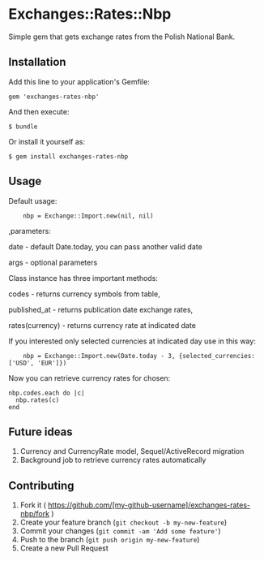 # Exchanges::Rates::Nbp

Simple gem that gets exchange rates from the Polish National Bank.

## Installation

Add this line to your application's Gemfile:

    gem 'exchanges-rates-nbp'

And then execute:

    $ bundle

Or install it yourself as:

    $ gem install exchanges-rates-nbp

## Usage

Default usage:

		nbp = Exchange::Import.new(nil, nil)

,parameters:

date - default Date.today, you can pass another valid date

args - optional parameters

Class instance has three important methods:

codes - returns currency symbols from table,

published_at - returns publication date exchange rates,

rates(currency) - returns currency rate at indicated date


If you interested only selected currencies at indicated day use in this way:

		nbp = Exchange::Import.new(Date.today - 3, {selected_currencies: ['USD', 'EUR']})

Now you can retrieve currency rates for chosen:

    nbp.codes.each do |c|
      nbp.rates(c)
    end


## Future ideas
1. Currency and CurrencyRate model, Sequel/ActiveRecord migration
2. Background job to retrieve currency rates automatically


## Contributing

1. Fork it ( https://github.com/[my-github-username]/exchanges-rates-nbp/fork )
2. Create your feature branch (`git checkout -b my-new-feature`)
3. Commit your changes (`git commit -am 'Add some feature'`)
4. Push to the branch (`git push origin my-new-feature`)
5. Create a new Pull Request
